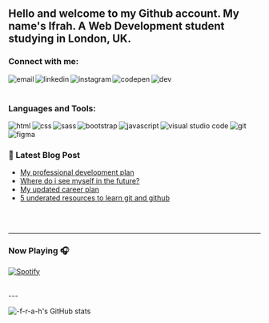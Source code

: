 
<br/>

## Hello and welcome to my Github account. My name's Ifrah. A Web Development student studying in London, UK.
### Connect with me:
<a mailto="ifrahabdicreate@gmail.com" target="_blank"><img align="left" alt="email" src="https://img.shields.io/badge/Gmail-D14836?style=for-the-badge&logo=gmail&logoColor=white"/></a>
<a href="https://www.linkedin.com/in/ifrah-a-37498018a/" target="_blank"><img align="left" alt="linkedin" src="https://img.shields.io/badge/LinkedIn-0077B5?style=for-the-badge&logo=linkedin&logoColor=white"/></a>
<a href="https://www.instagram.com/iiifra_h/" target="_blank"><img align="left" alt="instagram" src="https://img.shields.io/badge/Instagram-E4405F?style=for-the-badge&logo=instagram&logoColor=white"/></a>
<a href="https://codepen.io/i-f-r-a-h" target="_blank"><img align="left" alt="codepen" src="https://img.shields.io/badge/Codepen-000000?style=for-the-badge&logo=codepen&logoColor=white"/></a>
<a href="https://dev.to/ifrah" target="_blank"><img align="left" alt="dev" src="https://img.shields.io/badge/dev.to-0A0A0A?style=for-the-badge&logo=devdotto&logoColor=white"/></a>
<br />
<br />

### Languages and Tools:
<img align="left" alt="html" src="https://img.shields.io/badge/HTML5-E34F26?style=for-the-badge&logo=html5&logoColor=white"/>
<img align="left" alt="css" src="https://img.shields.io/badge/CSS3-1572B6?style=for-the-badge&logo=css3&logoColor=white"/>
<img align="left" alt="sass" src="https://img.shields.io/badge/Sass-CC6699?style=for-the-badge&logo=sass&logoColor=white"/>
<img align="left" alt="bootstrap" src="https://img.shields.io/badge/Bootstrap-563D7C?style=for-the-badge&logo=bootstrap&logoColor=white"/>
<img align="left" alt="javascript" src="https://img.shields.io/badge/JavaScript-323330?style=for-the-badge&logo=javascript&logoColor=F7DF1E"/>
<img  alt="git" src="https://img.shields.io/badge/Git-F05032?style=for-the-badge&logo=git&logoColor=white"/>
<img align="left" alt="visual studio code" src="https://img.shields.io/badge/Visual_Studio_Code-0078D4?style=for-the-badge&logo=visual%20studio%20code&logoColor=white"/>
<img align="left" alt="figma" src="https://img.shields.io/badge/Figma-F24E1E?style=for-the-badge&logo=figma&logoColor=white"/>


<br />
<br />

### 📕 Latest Blog Post

<!-- BLOG-POST-LIST:START -->
- [My professional development plan](https://dev.to/ifrah/5-underrated-resources-to-learn-git-and-github-4edi------2)
- [Where do i see myself in the future?](https://dev.to/ifrah/my-career-aspirations-1g94------2)
- [My updated career plan](https://dev.to/ifrah/my-updated-career-aspirations-d5m------2)
- [5 underated resources to learn git and github](https://dev.to/ifrah/5-underrated-resources-to-learn-git-and-github-4edi------2)
<!-- BLOG-POST-LIST:END -->

<br/>
<br />

---



### Now Playing 🎧

[![Spotify](https://novatorem-dun-seven.vercel.app/api/spotify)](https://open.spotify.com/user/11100706942)

<br/>
---


![-f-r-a-h's GitHub stats](https://github-readme-stats.vercel.app/api?username=i-f-r-a-h&count_private=true&show_icons=true&theme=graywhite)

